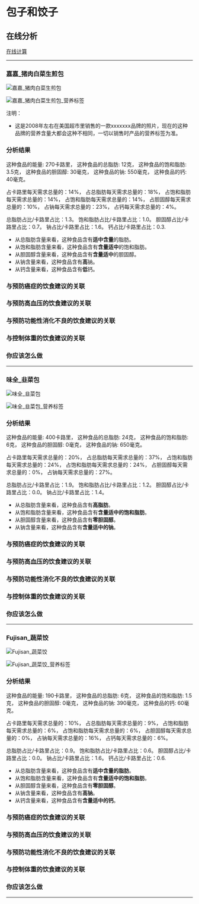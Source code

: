 # 包子和饺子

## 在线分析

[在线计算](https://jsfiddle.net/quanbinn/f6y5jb8p/)

--------------------

### 嘉嘉_猪肉白菜生煎包

![嘉嘉_猪肉白菜生煎包](/images/天然食品的分析/包子和饺子/嘉嘉_猪肉白菜生煎包.jpg)

![嘉嘉_猪肉白菜生煎包_营养标签](/images/天然食品的分析/包子和饺子/嘉嘉_猪肉白菜生煎包_营养标签.jpg)

注明：

- 这是2008年左右在美国超市里销售的一款xxxxxxx品牌的照片，现在的这种品牌的营养含量大都会这种不相同，一切以销售时产品的营养标签为准。

### 分析结果

这种食品的能量: 270卡路里， 这种食品的总脂肪: 12克， 这种食品的饱和脂肪: 3.5克， 这种食品的胆固醇: 30毫克， 这种食品的钠: 550毫克， 这种食品的钙: 40毫克。

占卡路里每天需求总量的：14%， 占总脂肪每天需求总量的：18%， 占饱和脂肪每天需求总量的：14%， 占饱和脂肪每天需求总量的：14%， 占胆固醇每天需求总量的：10%， 占钠每天需求总量的：23%， 占钙每天需求总量的：4%。

总脂肪占比/卡路里占比：1.3。 饱和脂肪占比/卡路里占比：1.0。 胆固醇占比/卡路里占比：0.7。 钠占比/卡路里占比：1.6。 钙占比/卡路里占比：0.3.

- 从总脂肪含量来看，这种食品含有**适中含量**的脂肪。
- 从饱和脂肪含量来看，这种食品含有**含量适中**的饱和脂肪。
- 从胆固醇含量来看，这种食品含有**含量适中**的胆固醇。
- 从钠含量来看，这种食品含有**高**钠。
- 从钙含量来看，这种食品含有**低**钙。

### 与预防癌症的饮食建议的关联

### 与预防高血压的饮食建议的关联

### 与预防功能性消化不良的饮食建议的关联

### 与控制体重的饮食建议的关联

### 你应该怎么做

---------------------

### 味全_韭菜包

![味全_韭菜包](/images/天然食品的分析/包子和饺子/味全_韭菜包.jpg)

![味全_韭菜包_营养标签](/images/天然食品的分析/包子和饺子/味全_韭菜包_营养标签.jpg)

### 分析结果

这种食品的能量: 400卡路里， 这种食品的总脂肪: 24克， 这种食品的饱和脂肪: 6克， 这种食品的胆固醇: 0毫克， 这种食品的钠: 650毫克。

占卡路里每天需求总量的：20%， 占总脂肪每天需求总量的：37%， 占饱和脂肪每天需求总量的：24%， 占饱和脂肪每天需求总量的：24%， 占胆固醇每天需求总量的：0%， 占钠每天需求总量的：27%。

总脂肪占比/卡路里占比：1.9。 饱和脂肪占比/卡路里占比：1.2。 胆固醇占比/卡路里占比：0.0。 钠占比/卡路里占比：1.4。 

- 从总脂肪含量来看，这种食品含有**高脂肪**。
- 从饱和脂肪含量来看，这种食品含有**含量适中的饱和脂肪**。
- 从胆固醇含量来看，这种食品含有**零胆固醇**。
- 从钠含量来看，这种食品含有**含量适中的钠**。

### 与预防癌症的饮食建议的关联

### 与预防高血压的饮食建议的关联

### 与预防功能性消化不良的饮食建议的关联

### 与控制体重的饮食建议的关联

### 你应该怎么做

---------------------

### Fujisan_蔬菜饺

![Fujisan_蔬菜饺](/images/天然食品的分析/包子和饺子/Fujisan_蔬菜饺.jpg)

![Fujisan_蔬菜饺_营养标签](/images/天然食品的分析/包子和饺子/Fujisan_蔬菜饺_营养标签.jpg)

### 分析结果

这种食品的能量: 190卡路里， 这种食品的总脂肪: 6克， 这种食品的饱和脂肪: 1.5克， 这种食品的胆固醇: 0毫克， 这种食品的钠: 390毫克， 这种食品的钙: 60毫克。

占卡路里每天需求总量的：10%， 占总脂肪每天需求总量的：9%， 占饱和脂肪每天需求总量的：6%， 占饱和脂肪每天需求总量的：6%， 占胆固醇每天需求总量的：0%， 占钠每天需求总量的：16%， 占钙每天需求总量的：6%。

总脂肪占比/卡路里占比：0.9。 饱和脂肪占比/卡路里占比：0.6。 胆固醇占比/卡路里占比：0.0。 钠占比/卡路里占比：1.6。 钙占比/卡路里占比：0.6.

- 从总脂肪含量来看，这种食品含有**适中含量的脂肪**。
- 从饱和脂肪含量来看，这种食品含有**含量适中的饱和脂肪**。
- 从胆固醇含量来看，这种食品含有**零胆固醇**。
- 从钠含量来看，这种食品含有**高钠**。
- 从钙含量来看，这种食品含有**含量适中的钙**。

### 与预防癌症的饮食建议的关联

### 与预防高血压的饮食建议的关联

### 与预防功能性消化不良的饮食建议的关联

### 与控制体重的饮食建议的关联

### 你应该怎么做

---------------------


